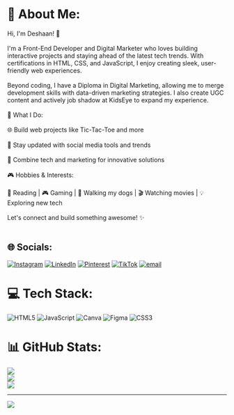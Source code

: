 # 💫 About Me:
Hi, I'm Deshaan! 👋 <br><br>I'm a Front-End Developer and Digital Marketer who loves building interactive projects and staying ahead of the latest tech trends. With certifications in HTML, CSS, and JavaScript, I enjoy creating sleek, user-friendly web experiences.<br><br>Beyond coding, I have a Diploma in Digital Marketing, allowing me to merge development skills with data-driven marketing strategies. I also create UGC content and actively job shadow at KidsEye to expand my experience.<br><br>🚀 What I Do: <br><br>🌐 Build web projects like Tic-Tac-Toe and more<br><br>📱 Stay updated with social media tools and trends<br><br>🎯 Combine tech and marketing for innovative solutions<br><br>🎮 Hobbies & Interests: <br><br>📖 Reading | 🎮 Gaming | 🏃 Walking my dogs | 🎬 Watching movies | 💡 Exploring new tech<br><br>Let's connect and build something awesome! ✨<br><br>


## 🌐 Socials:
[![Instagram](https://img.shields.io/badge/Instagram-%23E4405F.svg?logo=Instagram&logoColor=white)](https://instagram.com/https://www.instagram.com/its.deshaan?igsh=c3dnOGp2ejJkY2Rt) [![LinkedIn](https://img.shields.io/badge/LinkedIn-%230077B5.svg?logo=linkedin&logoColor=white)](https://linkedin.com/in/https://www.linkedin.com/in/deshaan-nkosi-a6258b202) [![Pinterest](https://img.shields.io/badge/Pinterest-%23E60023.svg?logo=Pinterest&logoColor=white)](https://pinterest.com/https://pin.it/1F5zlH9FHhttps://www.instagram.com/its.deshaan?igsh=c3dnOGp2ejJkY2Rt) [![TikTok](https://img.shields.io/badge/TikTok-%23000000.svg?logo=TikTok&logoColor=white)](https://tiktok.com/@https://www.tiktok.com/@its.deshaan?_t=ZM-8v7aiwbxNxe&_r=1) [![email](https://img.shields.io/badge/Email-D14836?logo=gmail&logoColor=white)](mailto:deshaanking@gmail.com) 

# 💻 Tech Stack:
![HTML5](https://img.shields.io/badge/html5-%23E34F26.svg?style=for-the-badge&logo=html5&logoColor=white) ![JavaScript](https://img.shields.io/badge/javascript-%23323330.svg?style=for-the-badge&logo=javascript&logoColor=%23F7DF1E) ![Canva](https://img.shields.io/badge/Canva-%2300C4CC.svg?style=for-the-badge&logo=Canva&logoColor=white) ![Figma](https://img.shields.io/badge/figma-%23F24E1E.svg?style=for-the-badge&logo=figma&logoColor=white) ![CSS3](https://img.shields.io/badge/css3-%231572B6.svg?style=for-the-badge&logo=css3&logoColor=white)
# 📊 GitHub Stats:
![](https://github-readme-stats.vercel.app/api?username=Deshaan12&theme=dark&hide_border=false&include_all_commits=false&count_private=false)<br/>
![](https://nirzak-streak-stats.vercel.app/?user=Deshaan12&theme=dark&hide_border=false)<br/>
![](https://github-readme-stats.vercel.app/api/top-langs/?username=Deshaan12&theme=dark&hide_border=false&include_all_commits=false&count_private=false&layout=compact)

---
[![](https://visitcount.itsvg.in/api?id=Deshaan12&icon=0&color=0)](https://visitcount.itsvg.in)

<!-- Proudly created with GPRM ( https://gprm.itsvg.in ) -->
